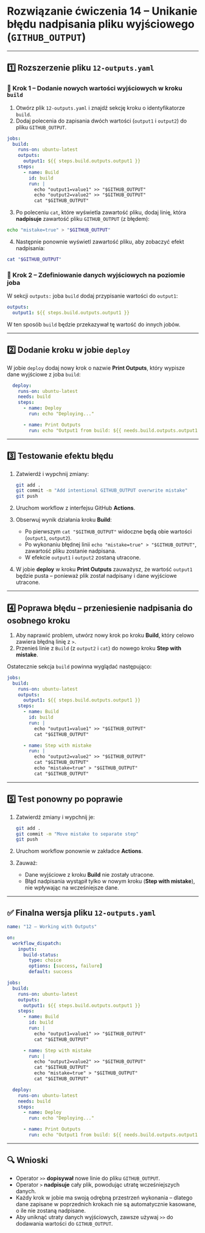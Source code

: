 # Rozwiązanie ćwiczenia 14 – Unikanie błędu nadpisania pliku wyjściowego (`GITHUB_OUTPUT`)

---

## 1️⃣ Rozszerzenie pliku `12-outputs.yaml`

### 🔹 Krok 1 – Dodanie nowych wartości wyjściowych w kroku `build`

1. Otwórz plik `12-outputs.yaml` i znajdź sekcję kroku o identyfikatorze `build`.
2. Dodaj polecenia do zapisania dwóch wartości (`output1` i `output2`) do pliku `GITHUB_OUTPUT`.

```yaml
jobs:
  build:
    runs-on: ubuntu-latest
    outputs:
      output1: ${{ steps.build.outputs.output1 }}
    steps:
      - name: Build
        id: build
        run: |
          echo "output1=value1" >> "$GITHUB_OUTPUT"
          echo "output2=value2" >> "$GITHUB_OUTPUT"
          cat "$GITHUB_OUTPUT"
```

3. Po poleceniu `cat`, które wyświetla zawartość pliku, dodaj linię, która **nadpisuje** zawartość pliku `GITHUB_OUTPUT` (z błędem):

```bash
echo "mistake=true" > "$GITHUB_OUTPUT"
```

4. Następnie ponownie wyświetl zawartość pliku, aby zobaczyć efekt nadpisania:

```bash
cat "$GITHUB_OUTPUT"
```

### 🔹 Krok 2 – Zdefiniowanie danych wyjściowych na poziomie joba

W sekcji `outputs:` joba `build` dodaj przypisanie wartości do `output1`:

```yaml
outputs:
  output1: ${{ steps.build.outputs.output1 }}
```

W ten sposób `build` będzie przekazywał tę wartość do innych jobów.

---

## 2️⃣ Dodanie kroku w jobie `deploy`

W jobie `deploy` dodaj nowy krok o nazwie **Print Outputs**, który wypisze dane wyjściowe z joba `build`:

```yaml
  deploy:
    runs-on: ubuntu-latest
    needs: build
    steps:
      - name: Deploy
        run: echo "Deploying..."

      - name: Print Outputs
        run: echo "Output1 from build: ${{ needs.build.outputs.output1 }}"
```

---

## 3️⃣ Testowanie efektu błędu

1. Zatwierdź i wypchnij zmiany:
   ```bash
   git add .
   git commit -m "Add intentional GITHUB_OUTPUT overwrite mistake"
   git push
   ```

2. Uruchom workflow z interfejsu GitHub **Actions**.
3. Obserwuj wynik działania kroku **Build**:
   - Po pierwszym `cat "$GITHUB_OUTPUT"` widoczne będą obie wartości (`output1`, `output2`).
   - Po wykonaniu błędnej linii `echo "mistake=true" > "$GITHUB_OUTPUT"`, zawartość pliku zostanie nadpisana.
   - W efekcie `output1` i `output2` zostaną utracone.

4. W jobie **deploy** w kroku **Print Outputs** zauważysz, że wartość `output1` będzie pusta – ponieważ plik został nadpisany i dane wyjściowe utracone.

---

## 4️⃣ Poprawa błędu – przeniesienie nadpisania do osobnego kroku

1. Aby naprawić problem, utwórz nowy krok po kroku **Build**, który celowo zawiera błędną linię z `>`.
2. Przenieś linie z `Build` (z `output2` i `cat`) do nowego kroku **Step with mistake**.

Ostatecznie sekcja `build` powinna wyglądać następująco:

```yaml
jobs:
  build:
    runs-on: ubuntu-latest
    outputs:
      output1: ${{ steps.build.outputs.output1 }}
    steps:
      - name: Build
        id: build
        run: |
          echo "output1=value1" >> "$GITHUB_OUTPUT"
          cat "$GITHUB_OUTPUT"

      - name: Step with mistake
        run: |
          echo "output2=value2" >> "$GITHUB_OUTPUT"
          cat "$GITHUB_OUTPUT"
          echo "mistake=true" > "$GITHUB_OUTPUT"
          cat "$GITHUB_OUTPUT"
```

---

## 5️⃣ Test ponowny po poprawie

1. Zatwierdź zmiany i wypchnij je:
   ```bash
   git add .
   git commit -m "Move mistake to separate step"
   git push
   ```

2. Uruchom workflow ponownie w zakładce **Actions**.

3. Zauważ:
   - Dane wyjściowe z kroku **Build** nie zostały utracone.
   - Błąd nadpisania wystąpił tylko w nowym kroku (**Step with mistake**), nie wpływając na wcześniejsze dane.

---

## ✅ Finalna wersja pliku `12-outputs.yaml`

```yaml
name: "12 – Working with Outputs"

on:
  workflow_dispatch:
    inputs:
      build-status:
        type: choice
        options: [success, failure]
        default: success

jobs:
  build:
    runs-on: ubuntu-latest
    outputs:
      output1: ${{ steps.build.outputs.output1 }}
    steps:
      - name: Build
        id: build
        run: |
          echo "output1=value1" >> "$GITHUB_OUTPUT"
          cat "$GITHUB_OUTPUT"

      - name: Step with mistake
        run: |
          echo "output2=value2" >> "$GITHUB_OUTPUT"
          cat "$GITHUB_OUTPUT"
          echo "mistake=true" > "$GITHUB_OUTPUT"
          cat "$GITHUB_OUTPUT"

  deploy:
    runs-on: ubuntu-latest
    needs: build
    steps:
      - name: Deploy
        run: echo "Deploying..."

      - name: Print Outputs
        run: echo "Output1 from build: ${{ needs.build.outputs.output1 }}"
```

---

## 🔍 Wnioski

- Operator `>>` **dopisywał** nowe linie do pliku `GITHUB_OUTPUT`.  
- Operator `>` **nadpisuje** cały plik, powodując utratę wcześniejszych danych.  
- Każdy krok w jobie ma swoją odrębną przestrzeń wykonania – dlatego dane zapisane w poprzednich krokach nie są automatycznie kasowane, o ile nie zostaną nadpisane.  
- Aby uniknąć utraty danych wyjściowych, zawsze używaj `>>` do dodawania wartości do `GITHUB_OUTPUT`.  
